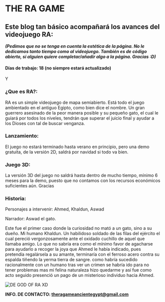 # THE RA GAME


## Este blog tan básico acompañará los avances del videojuego RA:

***(Pedimos que no se tenga en cuenta la estética de la página. No le dedicamos tanto tiempo como al videojuego. También es de código abierto, si alguien quiere completar/añadir algo a la página. Gracias :D)***

#### Días de trabajo: **18** (no siempre estará actualizado)
Y
### ¿Que es RA?:

RA es un simple videojuego de mapa semiabierto.
Está todo el juego ambientado en el antiguo Egipto, como bien dice el nombre. Un gran guerrero asesinado de la peor manera posible y su pequeño gato, el cual le guiará por todos los niveles, tendrán que superar el juicio final y ayudar a los Dioses con tal de buscar venganza.

### Lanzamiento:

El juego no estará terminado hasta verano en principio, pero una demo gratuita, de la versión 2D, saldrá por navidad si todo va bien.

### Juego 3D:

La versión 3D del juego no saldrá hasta dentro de mucho tiempo, mínimo 6 meses para la demo, puesto que no contamos con los recursos económicos suficientes aún. Gracias

### Historia:

Personajes a intervenir: Ahmed, Khaldun, Aswad

Narrador: Aswad el gato. 

Este fue el primer caso donde la curiosidad no mató a un gato, sino a su dueño. Mi humano Khaldun. Un habilidoso soldado de las filas del ejército el cual pereció vergonzosamente ante el oxidado cuchillo de aquel que llamaba amigo. Lo que no sabría era como el mínimo favor de agacharse para ayudarlo a recoger la joya que Ahmed le había indicado, pues pretendía regalársela a su amante, terminaría con el ferroso acero contra su espalda tiñendo la yerma tierra de sangre. como habría sucedido racionalmente con un humano tras ver un crimen se habría ido para no tener problemas mas mi felina naturaleza hizo quedarme y así fue como acto seguido presenció un pago de un misterioso individuo hacia Ahmed.





![DE GOD OF RA XD](https://estaticos.muyhistoria.es/media/cache/1140x_thumb/uploads/images/test/59354a5a5bafe833c83c9869/dioses3_0.jpg)


**INFO. DE CONTACTO: theragameancientegypt@gmail.com**

